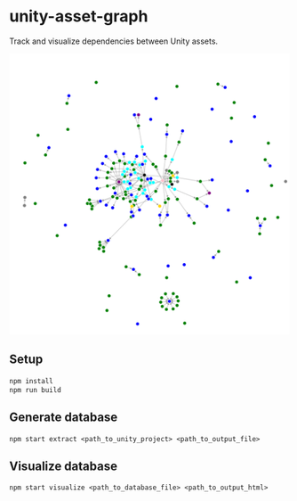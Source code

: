 unity-asset-graph
==================

Track and visualize dependencies between Unity assets.

<img alt="demo.svg" src="/demo.svg"></img>

Setup
------

```
npm install
npm run build
```

Generate database
------------------

```
npm start extract <path_to_unity_project> <path_to_output_file>
```

Visualize database
-------------------

```
npm start visualize <path_to_database_file> <path_to_output_html>
```
